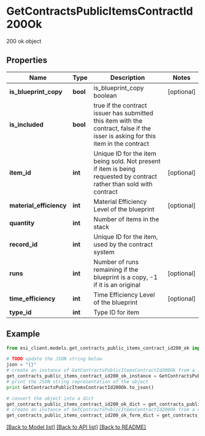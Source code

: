 # GetContractsPublicItemsContractId200Ok

200 ok object

## Properties

Name | Type | Description | Notes
------------ | ------------- | ------------- | -------------
**is_blueprint_copy** | **bool** | is_blueprint_copy boolean | [optional] 
**is_included** | **bool** | true if the contract issuer has submitted this item with the contract, false if the isser is asking for this item in the contract | 
**item_id** | **int** | Unique ID for the item being sold. Not present if item is being requested by contract rather than sold with contract | [optional] 
**material_efficiency** | **int** | Material Efficiency Level of the blueprint | [optional] 
**quantity** | **int** | Number of items in the stack | 
**record_id** | **int** | Unique ID for the item, used by the contract system | 
**runs** | **int** | Number of runs remaining if the blueprint is a copy, -1 if it is an original | [optional] 
**time_efficiency** | **int** | Time Efficiency Level of the blueprint | [optional] 
**type_id** | **int** | Type ID for item | 

## Example

```python
from esi_client.models.get_contracts_public_items_contract_id200_ok import GetContractsPublicItemsContractId200Ok

# TODO update the JSON string below
json = "{}"
# create an instance of GetContractsPublicItemsContractId200Ok from a JSON string
get_contracts_public_items_contract_id200_ok_instance = GetContractsPublicItemsContractId200Ok.from_json(json)
# print the JSON string representation of the object
print GetContractsPublicItemsContractId200Ok.to_json()

# convert the object into a dict
get_contracts_public_items_contract_id200_ok_dict = get_contracts_public_items_contract_id200_ok_instance.to_dict()
# create an instance of GetContractsPublicItemsContractId200Ok from a dict
get_contracts_public_items_contract_id200_ok_form_dict = get_contracts_public_items_contract_id200_ok.from_dict(get_contracts_public_items_contract_id200_ok_dict)
```
[[Back to Model list]](../README.md#documentation-for-models) [[Back to API list]](../README.md#documentation-for-api-endpoints) [[Back to README]](../README.md)


